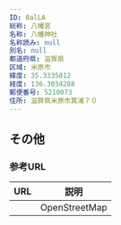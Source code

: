```yaml
---
ID: 0alLA
総称: 八幡宮
名称: 八幡神社
名称読み: null
別名: null
都道府県: 滋賀県
区域: 米原市
緯度: 35.3335812
経度: 136.3034288
郵便番号: 5210073
住所: 滋賀県米原市箕浦７０
---
```


## その他

### 参考URL

| URL | 説明          |
| --- | ------------- |
|     | OpenStreetMap |

